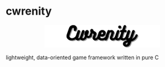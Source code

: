 # cwrenity

<p align="center">
<img src="resources/banner.png" alt="cwrenity logo" width="60%" height="60%">
</p>

lightweight, data-oriented game framework written in pure C
